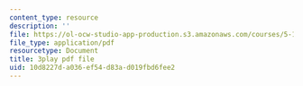 ```yaml
---
content_type: resource
description: ''
file: https://ol-ocw-studio-app-production.s3.amazonaws.com/courses/5-112-principles-of-chemical-science-fall-2005/10d8227da036ef54d83ad019fbd6fee2_r8-cr6wrOgE.pdf
file_type: application/pdf
resourcetype: Document
title: 3play pdf file
uid: 10d8227d-a036-ef54-d83a-d019fbd6fee2
---
```

